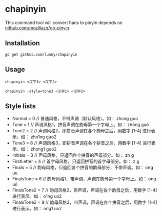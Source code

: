 # chapinyin

This command tool will convert hans to pinyin depends on [github.com/mozillazg/go-pinyin](https://github.com/mozillazg/go-pinyin).

## Installation

```
go get github.com/lunny/chapinyin
```

## Usage

```
chapinyin <汉字1> <汉字2>
```

```
chapinyin -style=tone3 <汉字1> <汉字2>
```

## Style lists

* Normal      = 0 // 普通风格，不带声调（默认风格）。如： zhong guo
* Tone        = 1 // 声调风格1，拼音声调在韵母第一个字母上。如： zhōng guó
* Tone2       = 2 // 声调风格2，即拼音声调在各个韵母之后，用数字 [1-4] 进行表示。如： zho1ng guo2
* Tone3       = 8 // 声调风格3，即拼音声调在各个拼音之后，用数字 [1-4] 进行表示。如： zhong1 guo2
* Initials    = 3 // 声母风格，只返回各个拼音的声母部分。如： zh g
* FirstLetter = 4 // 首字母风格，只返回拼音的首字母部分。如： z g
* Finals      = 5 // 韵母风格，只返回各个拼音的韵母部分，不带声调。如： ong uo
* FinalsTone  = 6 // 韵母风格1，带声调，声调在韵母第一个字母上。如： ōng uó
* FinalsTone2 = 7 // 韵母风格2，带声调，声调在各个韵母之后，用数字 [1-4] 进行表示。如： o1ng uo2
* FinalsTone3 = 9 // 韵母风格3，带声调，声调在各个拼音之后，用数字 [1-4] 进行表示。如： ong1 uo2